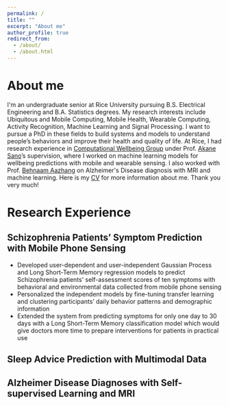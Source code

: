 ```yaml
---
permalink: /
title: ""
excerpt: "About me"
author_profile: true
redirect_from: 
  - /about/
  - /about.html
---
```


About me
======
I'm an undergraduate senior at Rice University pursuing B.S. Electrical Engineering and B.A. Statistics degrees. My research interests include Ubiquitous and Mobile Computing, Mobile Health, Wearable Computing, Activity Recognition, Machine Learning and Signal Processing. I want to pursue a PhD in these fields to build systems and models to understand people’s behaviors and improve their health and quality of life. At Rice, I had research experience in [Computational Wellbeing Group](https://compwell.rice.edu/home) under Prof. [Akane Sano](http://akane.sano.web.rice.edu/index.html)’s supervision, where I worked on machine learning models for wellbeing predictions with mobile and wearable sensing. I also worked with Prof. [Behnaam Aazhang](https://aaz.rice.edu/) on Alzheimer's Disease diagnosis with MRI and machine learning. Here is my [CV](https://enwq.github.io/files/Yufei_Shen_CV.pdf) for more information about me. Thank you very much!

Research Experience
=======

Schizophrenia Patients’ Symptom Prediction with Mobile Phone Sensing
------
- Developed user-dependent and user-independent Gaussian Process and Long Short-Term Memory regression models to predict Schizophrenia patients’ self-assessment scores of ten symptoms with behavioral and environmental data collected from mobile phone sensing
- Personalized the independent models by fine-tuning transfer learning and clustering participants’ daily behavior patterns and demographic information
- Extended the system from predicting symptoms for only one day to 30 days with a Long Short-Term Memory classification model which would give doctors more time to prepare interventions for patients in practical use


Sleep Advice Prediction with Multimodal Data
------

Alzheimer Disease Diagnoses with Self-supervised Learning and MRI
------

